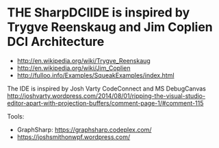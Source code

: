 # THE SharpDCIIDE is inspired by Trygve Reenskaug and Jim Coplien DCI Architecture

- http://en.wikipedia.org/wiki/Trygve_Reenskaug
- http://en.wikipedia.org/wiki/Jim_Coplien
- http://fulloo.info/Examples/SqueakExamples/index.html

The IDE is inspired by Josh Varty CodeConnect and MS DebugCanvas
http://joshvarty.wordpress.com/2014/08/01/ripping-the-visual-studio-editor-apart-with-projection-buffers/comment-page-1/#comment-115

Tools: 
- GraphSharp: https://graphsharp.codeplex.com/
- https://joshsmithonwpf.wordpress.com/
